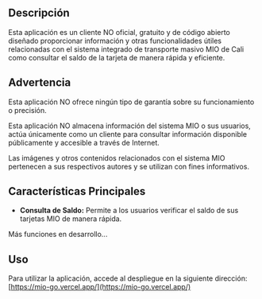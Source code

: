## Descripción

Esta aplicación es un cliente NO oficial, gratuito y de código abierto diseñado proporcionar información y otras funcionalidades útiles relacionadas con el sistema integrado de transporte masivo MIO de Cali como consultar el saldo de la tarjeta de manera rápida y eficiente.

## Advertencia

Esta aplicación NO ofrece ningún tipo de garantía sobre su funcionamiento o precisión.

Esta aplicación NO almacena información del sistema MIO o sus usuarios, actúa únicamente como un cliente para consultar información disponible públicamente y accesible a través de Internet.

Las imágenes y otros contenidos relacionados con el sistema MIO pertenecen a sus respectivos autores y se utilizan con fines informativos.

## Características Principales

- **Consulta de Saldo:** Permite a los usuarios verificar el saldo de sus tarjetas MIO de manera rápida.

Más funciones en desarrollo...

## Uso

Para utilizar la aplicación, accede al despliegue en la siguiente dirección: [https://mio-go.vercel.app/](https://mio-go.vercel.app/)
